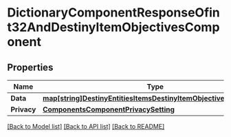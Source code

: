 # DictionaryComponentResponseOfint32AndDestinyItemObjectivesComponent

## Properties
Name | Type | Description | Notes
------------ | ------------- | ------------- | -------------
**Data** | [**map[string]DestinyEntitiesItemsDestinyItemObjectivesComponent**](Destiny.Entities.Items.DestinyItemObjectivesComponent.md) |  | [optional] 
**Privacy** | [**ComponentsComponentPrivacySetting**](Components.ComponentPrivacySetting.md) |  | [optional] 

[[Back to Model list]](../README.md#documentation-for-models) [[Back to API list]](../README.md#documentation-for-api-endpoints) [[Back to README]](../README.md)


